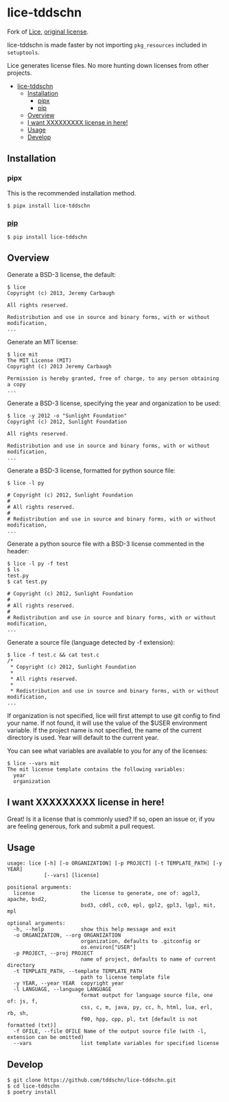 # lice-tddschn

Fork of [Lice](https://github.com/licenses/lice), [original license](LICENSE-orig).

lice-tddschn is made faster by not importing `pkg_resources` included in `setuptools`.

Lice generates license files. No more hunting down licenses from other
projects.

- [lice-tddschn](#lice-tddschn)
  - [Installation](#installation)
    - [pipx](#pipx)
    - [pip](#pip)
  - [Overview](#overview)
  - [I want XXXXXXXXX license in here!](#i-want-xxxxxxxxx-license-in-here)
  - [Usage](#usage)
  - [Develop](#develop)

## Installation

### pipx

This is the recommended installation method.

```
$ pipx install lice-tddschn
```

### [pip](https://pypi.org/project/lice-tddschn/)

```
$ pip install lice-tddschn
```

## Overview

Generate a BSD-3 license, the default:

    $ lice
    Copyright (c) 2013, Jeremy Carbaugh

    All rights reserved.

    Redistribution and use in source and binary forms, with or without modification,
    ...

Generate an MIT license:

    $ lice mit
    The MIT License (MIT)
    Copyright (c) 2013 Jeremy Carbaugh

    Permission is hereby granted, free of charge, to any person obtaining a copy
    ...

Generate a BSD-3 license, specifying the year and organization to be
used:

    $ lice -y 2012 -o "Sunlight Foundation"
    Copyright (c) 2012, Sunlight Foundation

    All rights reserved.

    Redistribution and use in source and binary forms, with or without modification,
    ...

Generate a BSD-3 license, formatted for python source file:

    $ lice -l py

    # Copyright (c) 2012, Sunlight Foundation
    #
    # All rights reserved.
    #
    # Redistribution and use in source and binary forms, with or without modification,
    ...

Generate a python source file with a BSD-3 license commented in the
header:

    $ lice -l py -f test
    $ ls
    test.py
    $ cat test.py

    # Copyright (c) 2012, Sunlight Foundation
    #
    # All rights reserved.
    #
    # Redistribution and use in source and binary forms, with or without modification,
    ...

Generate a source file (language detected by -f extension):

    $ lice -f test.c && cat test.c
    /*
     * Copyright (c) 2012, Sunlight Foundation
     *
     * All rights reserved.
     *
     * Redistribution and use in source and binary forms, with or without modification,
    ...

If organization is not specified, lice will first attempt to use <span
class="title-ref">git config</span> to find your name. If not found, it
will use the value of the $USER environment variable. If the project
name is not specified, the name of the current directory is used. Year
will default to the current year.

You can see what variables are available to you for any of the licenses:

    $ lice --vars mit
    The mit license template contains the following variables:
      year
      organization

## I want XXXXXXXXX license in here!

Great! Is it a license that is commonly used? If so, open an issue or,
if you are feeling generous, fork and submit a pull request.

## Usage

    usage: lice [-h] [-o ORGANIZATION] [-p PROJECT] [-t TEMPLATE_PATH] [-y YEAR]
                [--vars] [license]

    positional arguments:
      license               the license to generate, one of: agpl3, apache, bsd2,
                            bsd3, cddl, cc0, epl, gpl2, gpl3, lgpl, mit, mpl

    optional arguments:
      -h, --help            show this help message and exit
      -o ORGANIZATION, --org ORGANIZATION
                            organization, defaults to .gitconfig or
                            os.environ["USER"]
      -p PROJECT, --proj PROJECT
                            name of project, defaults to name of current directory
      -t TEMPLATE_PATH, --template TEMPLATE_PATH
                            path to license template file
      -y YEAR, --year YEAR  copyright year
      -l LANGUAGE, --language LANGUAGE
                            format output for language source file, one of: js, f,
                            css, c, m, java, py, cc, h, html, lua, erl, rb, sh,
                            f90, hpp, cpp, pl, txt [default is not formatted (txt)]
      -f OFILE, --file OFILE Name of the output source file (with -l, extension can be omitted)
      --vars                list template variables for specified license

## Develop

```
$ git clone https://github.com/tddschn/lice-tddschn.git
$ cd lice-tddschn
$ poetry install
```